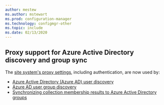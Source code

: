 ```yaml
---
author: mestew
ms.author: mstewart
ms.prod: configuration-manager
ms.technology: configmgr-other
ms.topic: include
ms.date: 02/13/2020
---
```



## <a name="bkmk_aad"></a> Proxy support for Azure Active Directory discovery and group sync

<!--5913817-->

The [site system's proxy settings](/configmgr/core/plan-design/network/proxy-server-support), including authentication, are now used by:

- [Azure Active Directory (Azure AD) user discovery](/configmgr/core/servers/deploy/configure/about-discovery-methods#azureaddisc)
- [Azure AD user group discovery](/configmgr/core/servers/deploy/configure/about-discovery-methods#bkmk_azuregroupdisco)
- [Synchronizing collection membership results to Azure Active Directory groups](/configmgr/core/clients/manage/collections/create-collections#bkmk_aadcollsync)


